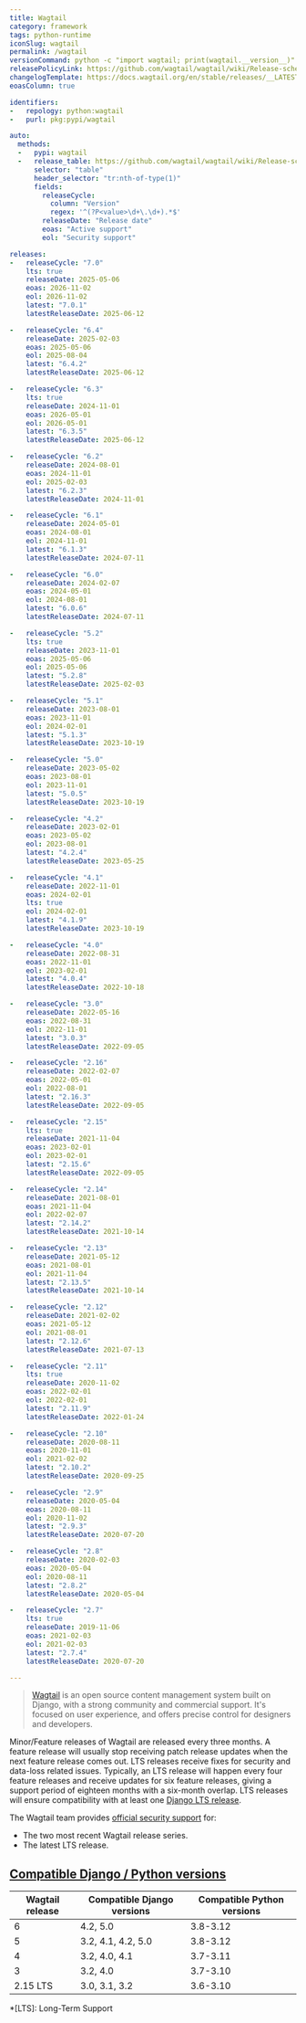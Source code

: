 ```yaml
---
title: Wagtail
category: framework
tags: python-runtime
iconSlug: wagtail
permalink: /wagtail
versionCommand: python -c "import wagtail; print(wagtail.__version__)"
releasePolicyLink: https://github.com/wagtail/wagtail/wiki/Release-schedule
changelogTemplate: https://docs.wagtail.org/en/stable/releases/__LATEST__.html
eoasColumn: true

identifiers:
-   repology: python:wagtail
-   purl: pkg:pypi/wagtail

auto:
  methods:
  -   pypi: wagtail
  -   release_table: https://github.com/wagtail/wagtail/wiki/Release-schedule
      selector: "table"
      header_selector: "tr:nth-of-type(1)"
      fields:
        releaseCycle:
          column: "Version"
          regex: '^(?P<value>\d+\.\d+).*$'
        releaseDate: "Release date"
        eoas: "Active support"
        eol: "Security support"

releases:
-   releaseCycle: "7.0"
    lts: true
    releaseDate: 2025-05-06
    eoas: 2026-11-02
    eol: 2026-11-02
    latest: "7.0.1"
    latestReleaseDate: 2025-06-12

-   releaseCycle: "6.4"
    releaseDate: 2025-02-03
    eoas: 2025-05-06
    eol: 2025-08-04
    latest: "6.4.2"
    latestReleaseDate: 2025-06-12

-   releaseCycle: "6.3"
    lts: true
    releaseDate: 2024-11-01
    eoas: 2026-05-01
    eol: 2026-05-01
    latest: "6.3.5"
    latestReleaseDate: 2025-06-12

-   releaseCycle: "6.2"
    releaseDate: 2024-08-01
    eoas: 2024-11-01
    eol: 2025-02-03
    latest: "6.2.3"
    latestReleaseDate: 2024-11-01

-   releaseCycle: "6.1"
    releaseDate: 2024-05-01
    eoas: 2024-08-01
    eol: 2024-11-01
    latest: "6.1.3"
    latestReleaseDate: 2024-07-11

-   releaseCycle: "6.0"
    releaseDate: 2024-02-07
    eoas: 2024-05-01
    eol: 2024-08-01
    latest: "6.0.6"
    latestReleaseDate: 2024-07-11

-   releaseCycle: "5.2"
    lts: true
    releaseDate: 2023-11-01
    eoas: 2025-05-06
    eol: 2025-05-06
    latest: "5.2.8"
    latestReleaseDate: 2025-02-03

-   releaseCycle: "5.1"
    releaseDate: 2023-08-01
    eoas: 2023-11-01
    eol: 2024-02-01
    latest: "5.1.3"
    latestReleaseDate: 2023-10-19

-   releaseCycle: "5.0"
    releaseDate: 2023-05-02
    eoas: 2023-08-01
    eol: 2023-11-01
    latest: "5.0.5"
    latestReleaseDate: 2023-10-19

-   releaseCycle: "4.2"
    releaseDate: 2023-02-01
    eoas: 2023-05-02
    eol: 2023-08-01
    latest: "4.2.4"
    latestReleaseDate: 2023-05-25

-   releaseCycle: "4.1"
    releaseDate: 2022-11-01
    eoas: 2024-02-01
    lts: true
    eol: 2024-02-01
    latest: "4.1.9"
    latestReleaseDate: 2023-10-19

-   releaseCycle: "4.0"
    releaseDate: 2022-08-31
    eoas: 2022-11-01
    eol: 2023-02-01
    latest: "4.0.4"
    latestReleaseDate: 2022-10-18

-   releaseCycle: "3.0"
    releaseDate: 2022-05-16
    eoas: 2022-08-31
    eol: 2022-11-01
    latest: "3.0.3"
    latestReleaseDate: 2022-09-05

-   releaseCycle: "2.16"
    releaseDate: 2022-02-07
    eoas: 2022-05-01
    eol: 2022-08-01
    latest: "2.16.3"
    latestReleaseDate: 2022-09-05

-   releaseCycle: "2.15"
    lts: true
    releaseDate: 2021-11-04
    eoas: 2023-02-01
    eol: 2023-02-01
    latest: "2.15.6"
    latestReleaseDate: 2022-09-05

-   releaseCycle: "2.14"
    releaseDate: 2021-08-01
    eoas: 2021-11-04
    eol: 2022-02-07
    latest: "2.14.2"
    latestReleaseDate: 2021-10-14

-   releaseCycle: "2.13"
    releaseDate: 2021-05-12
    eoas: 2021-08-01
    eol: 2021-11-04
    latest: "2.13.5"
    latestReleaseDate: 2021-10-14

-   releaseCycle: "2.12"
    releaseDate: 2021-02-02
    eoas: 2021-05-12
    eol: 2021-08-01
    latest: "2.12.6"
    latestReleaseDate: 2021-07-13

-   releaseCycle: "2.11"
    lts: true
    releaseDate: 2020-11-02
    eoas: 2022-02-01
    eol: 2022-02-01
    latest: "2.11.9"
    latestReleaseDate: 2022-01-24

-   releaseCycle: "2.10"
    releaseDate: 2020-08-11
    eoas: 2020-11-01
    eol: 2021-02-02
    latest: "2.10.2"
    latestReleaseDate: 2020-09-25

-   releaseCycle: "2.9"
    releaseDate: 2020-05-04
    eoas: 2020-08-11
    eol: 2020-11-02
    latest: "2.9.3"
    latestReleaseDate: 2020-07-20

-   releaseCycle: "2.8"
    releaseDate: 2020-02-03
    eoas: 2020-05-04
    eol: 2020-08-11
    latest: "2.8.2"
    latestReleaseDate: 2020-05-04

-   releaseCycle: "2.7"
    lts: true
    releaseDate: 2019-11-06
    eoas: 2021-02-03
    eol: 2021-02-03
    latest: "2.7.4"
    latestReleaseDate: 2020-07-20

---
```


> [Wagtail](https://wagtail.org/) is an open source content management system built on Django, with
> a strong community and commercial support. It's focused on user experience, and offers precise
> control for designers and developers.

Minor/Feature releases of Wagtail are released every three months. A feature release will usually
stop receiving patch release updates when the next feature release comes out. LTS releases receive
fixes for security and data-loss related issues. Typically, an LTS release will happen every
four feature releases and receive updates for six feature releases, giving a support period of
eighteen months with a six-month overlap. LTS releases will ensure compatibility with at least
one [Django LTS release](https://www.djangoproject.com/download/#supported-versions).

The Wagtail team provides [official security support](https://docs.wagtail.org/en/stable/contributing/security.html#supported-versions) for:

* The two most recent Wagtail release series.
* The latest LTS release.

## [Compatible Django / Python versions](https://docs.wagtail.org/en/stable/releases/upgrading.html#compatible-django-python-versions)

| Wagtail release | Compatible Django versions | Compatible Python versions |
|-----------------|----------------------------|----------------------------|
| 6               | 4.2, 5.0                   | 3.8-3.12                   |
| 5               | 3.2, 4.1, 4.2, 5.0         | 3.8-3.12                   |
| 4               | 3.2, 4.0, 4.1              | 3.7-3.11                   |
| 3               | 3.2, 4.0                   | 3.7-3.10                   |
| 2.15 LTS        | 3.0, 3.1, 3.2              | 3.6-3.10                   |

*[LTS]: Long-Term Support
